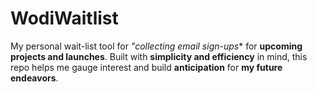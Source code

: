 # WodiWaitlist
My personal wait-list tool for *"collecting email sign-ups** for **upcoming projects and launches**. Built with **simplicity and efficiency** in mind, this repo helps me gauge interest and build **anticipation** for **my future endeavors**.

